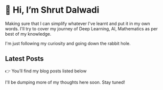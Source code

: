 # 👋 Hi, I’m Shrut Dalwadi

Making sure that I can simplify whatever I've learnt and put it in my own words. I'll try to cover my journey of Deep Learning, AI, Mathematics as per best of my knowledge.

I'm just following my curiosity and going down the rabbit hole.

## Latest Posts

👉 You’ll find my blog posts listed below

I'll be dumping more of my thoughts here soon. Stay tuned!
